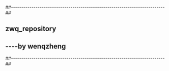 ##---------------------------------------------------------------------------##
##                               zwq_repository                              ##
##                                                          ----by wenqzheng ##
##---------------------------------------------------------------------------##
